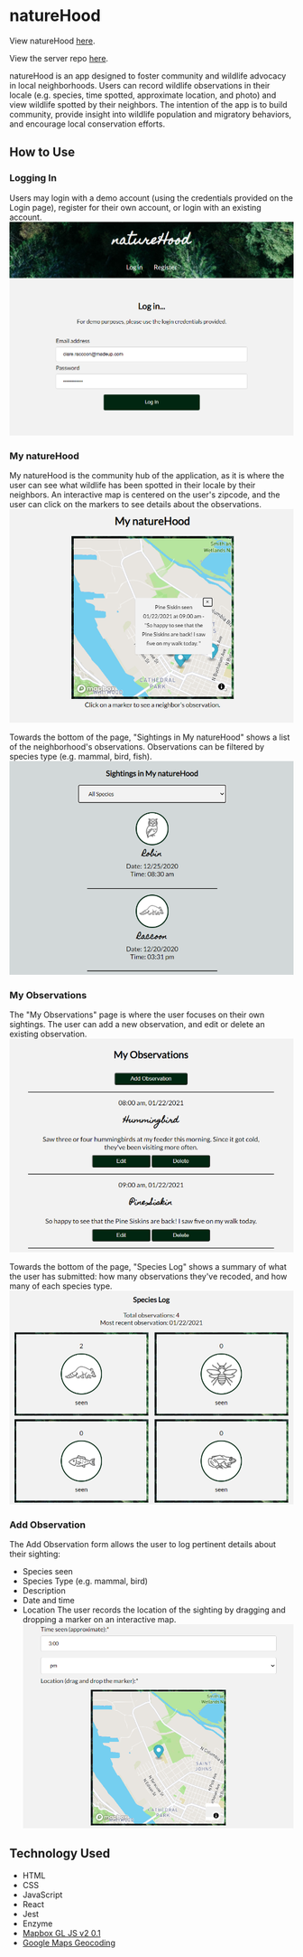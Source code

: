 # natureHood

View natureHood [here](https://naturehood-app.vercel.app/).

View the server repo [here](https://github.com/sallygaller/naturehood-api).

natureHood is an app designed to foster community and wildlife advocacy in local neighborhoods. Users can record wildlife observations in their locale (e.g. species, time spotted, approximate location, and photo) and view wildlife spotted by their neighbors. The intention of the app is to build community, provide insight into wildlife population and migratory behaviors, and encourage local conservation efforts.

## How to Use
### Logging In
Users may login with a demo account (using the credentials provided on the Login page), register for their own account, or login with an existing account. 
![Login Page](src/Utils/images/1-LoginPage.png)

### My natureHood
My natureHood is the community hub of the application, as it is where the user can see what wildlife has been spotted in their locale by their neighbors. An interactive map is centered on the user's zipcode, and the user can click on the markers to see details about the observations.
![My Naturehood Page](src/Utils/images/2-MyNaturehood.PNG)

Towards the bottom of the page, "Sightings in My natureHood" shows a list of the neighborhood's observations. Observations can be filtered by species type (e.g. mammal, bird, fish).
![List of sightings](src/Utils/images/2.5-MyNaturehood.PNG)

### My Observations
The "My Observations" page is where the user focuses on their own sightings. The user can add a new observation, and edit or delete an existing observation. 
![My Observations Page](src/Utils/images/3-Observations.PNG)

Towards the bottom of the page, "Species Log" shows a summary of what the user has submitted: how many observations they've recoded, and how many of each species type. 
![Species log](src/Utils/images/3.5-Observations.PNG)

### Add Observation
The Add Observation form allows the user to log pertinent details about their sighting:
- Species seen
- Species Type (e.g. mammal, bird)
- Description
- Date and time 
- Location 
The user records the location of the sighting by dragging and dropping a marker on an interactive map.
![Add Observation Page](src/Utils/images/4-AddObservation.PNG)

## Technology Used
- HTML
- CSS
- JavaScript
- React
- Jest
- Enzyme
- [Mapbox GL JS v2 0.1](https://docs.mapbox.com/mapbox-gl-js/api/)
- [Google Maps Geocoding](https://developers.google.com/maps/documentation/javascript/examples/geocoding-simple)
